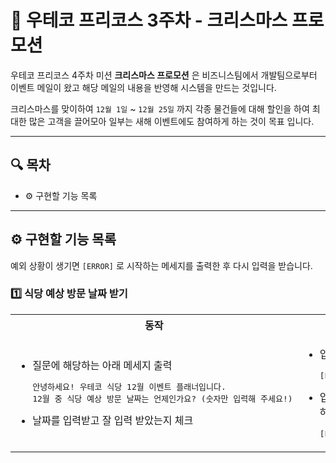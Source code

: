 # 🎅 우테코 프리코스 3주차 - 크리스마스 프로모션

우테코 프리코스 4주차 미션 **크리스마스 프로모션** 은 비즈니스팀에서 개발팀으로부터 이벤트 메일이 왔고 해당 메일의 내용을 반영해 시스템을 만드는 것입니다.

크리스마스를 맞이하여 `12월 1일` ~ `12월 25일` 까지 각종 물건들에 대해 할인을 하여 최대한 많은 고객을 끌어모아 일부는 새해 이벤트에도 참여하게 하는 것이 목표 입니다.

---

## 🔍 목차

- ⚙️ 구현할 기능 목록

---

## ⚙️ 구현할 기능 목록

예외 상황이 생기면 `[ERROR]` 로 시작하는 메세지를 출력한 후 다시 입력을 받습니다.

### 1️⃣ 식당 예상 방문 날짜 받기
<table>
<tr>
    <th>동작</th>
    <th>예외 상황</th>
</tr>
<tr>
<td><ul>
    <li>
        질문에 해당하는 아래 메세지 출력
        <pre>안녕하세요! 우테코 식당 12월 이벤트 플래너입니다.<br>12월 중 식당 예상 방문 날짜는 언제인가요? (숫자만 입력해 주세요!)</pre>
    </li>
    <li>날짜를 입력받고 잘 입력 받았는지 체크</li>
</ul></td>
<td><ul>
    <li>
        입력받은 날짜가 숫자로 변환될 수 없는 경우
        <pre>[ERROR] 숫자 형식이 아닙니다. 다시 입력해 주세요.</pre>
    </li>
    <li>
        입력받은 날짜가 `0` 또는 `32` 와 같이 12월에 존재 하지 않을 경우
        <pre>[ERROR] 유효하지 않은 날짜입니다. 다시 입력해 주세요.</pre>
    </li>
</ul></td>
</tr>
</table>